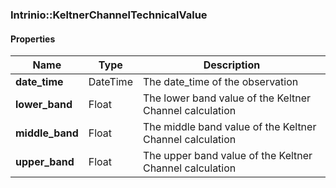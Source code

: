 

[//]: # (CLASS:Intrinio::KeltnerChannelTechnicalValue)

[//]: # (KIND:object)

### Intrinio::KeltnerChannelTechnicalValue

#### Properties

[//]: # (START_DEFINITION)

Name | Type | Description
------------ | ------------- | -------------
**date_time** | DateTime | The date_time of the observation &nbsp;
**lower_band** | Float | The lower band value of the Keltner Channel calculation &nbsp;
**middle_band** | Float | The middle band value of the Keltner Channel calculation &nbsp;
**upper_band** | Float | The upper band value of the Keltner Channel calculation &nbsp;

[//]: # (END_DEFINITION)



